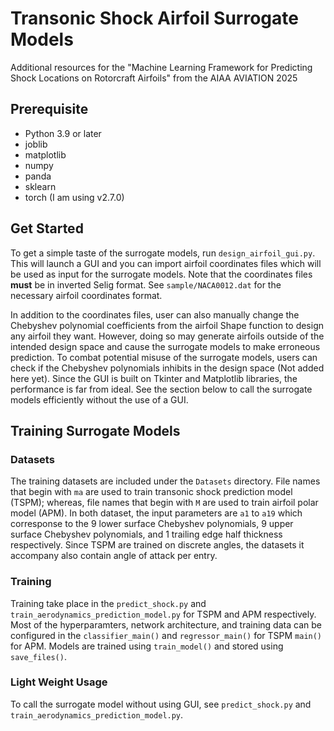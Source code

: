 # Transonic Shock Airfoil Surrogate Models

Additional resources for the "Machine Learning Framework for Predicting Shock Locations on Rotorcraft Airfoils" from the AIAA AVIATION 2025

## Prerequisite

- Python 3.9 or later
- joblib
- matplotlib
- numpy
- panda
- sklearn
- torch (I am using v2.7.0)

## Get Started

To get a simple taste of the surrogate models, run `design_airfoil_gui.py`. This will launch a GUI and you can import airfoil coordinates files which will be used as input for the surrogate models. Note that the coordinates files **must** be in inverted Selig format. See `sample/NACA0012.dat` for the necessary airfoil coordinates format. 

In addition to the coordinates files, user can also manually change the Chebyshev polynomial coefficients from the airfoil Shape function to design any airfoil they want. However, doing so may generate airfoils outside of the intended design space and cause the surrogate models to make erroneous prediction. To combat potential misuse of the surrogate models, users can check if the Chebyshev polynomials inhibits in the design space (Not added here yet). Since the GUI is built on Tkinter and Matplotlib libraries, the performance is far from ideal. See the section below to call the surrogate models efficiently without the use of a GUI.

## Training Surrogate Models

### Datasets

The training datasets are included under the `Datasets` directory. File names that begin with `ma` are used to train transonic shock prediction model (TSPM); whereas, file names that begin with `M` are used to train airfoil polar model (APM). In both dataset, the input parameters are `a1` to `a19` which corresponse to the 9 lower surface Chebyshev polynomials, 9 upper surface Chebyshev polynomials, and 1 trailing edge half thickness respectively. Since TSPM are trained on discrete angles, the datasets it accompany also contain angle of attack per entry. 

### Training

Training take place in the `predict_shock.py` and `train_aerodynamics_prediction_model.py` for TSPM and APM respectively. Most of the hyperparamters, network architecture, and training data can be configured in the `classifier_main()` and `regressor_main()` for TSPM `main()` for APM. Models are trained using `train_model()` and stored using `save_files()`.

### Light Weight Usage

To call the surrogate model without using GUI, see `predict_shock.py` and `train_aerodynamics_prediction_model.py`.
